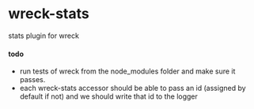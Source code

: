 wreck-stats
===========

stats plugin for wreck

#### todo
* run tests of wreck from the node_modules folder and make sure it passes.
* each wreck-stats accessor should be able to pass an id (assigned by default if not)
  and we should write that id to the logger
